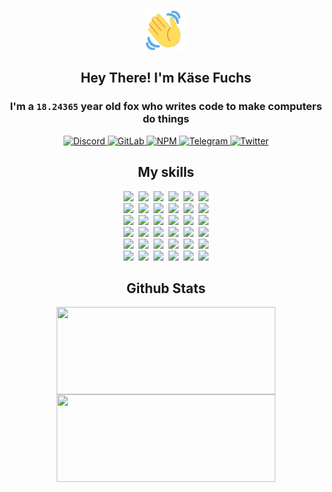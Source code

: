 <div><p align=center><img src=./resources/images/wave.gif width=64px height=64px></p><h2 align=center>Hey There! I'm Käse Fuchs</h2><h3 align=center>I'm a <code>18.24365</code> year old fox who writes code to make computers do things</h3><p align=center><a href=https://discord.com/users/507526681125322772><img alt=Discord src="https://img.shields.io/badge/Discord-5865F2?logo=discord&logoColor=white&style=flat-square#5c75c48eb17d1aa02e61700c54ac01ff"> </a><a href=https://gitlab.com/kasefuchs><img alt=GitLab src="https://img.shields.io/badge/GitLab-330F63?logo=gitlab&logoColor=white&style=flat-square#5c75c48eb17d1aa02e61700c54ac01ff"> </a><a href=https://npmjs.com/~kasefuchs><img alt=NPM src="https://img.shields.io/badge/NPM-CB3837?logo=npm&logoColor=white&style=flat-square#5c75c48eb17d1aa02e61700c54ac01ff"> </a><a href=https://t.me/kasefuchs><img alt=Telegram src="https://img.shields.io/badge/Telegram-2CA5E0?logo=telegram&logoColor=white&style=flat-square#5c75c48eb17d1aa02e61700c54ac01ff"> </a><a href=https://twitter.com/kasefuchs><img alt=Twitter src="https://img.shields.io/badge/Twitter-1DA1F2?logo=twitter&logoColor=white&style=flat-square#5c75c48eb17d1aa02e61700c54ac01ff"></a></p><h2 align=center>My skills</h2><p align=center><a href=https://aws.amazon.com/ ><picture><source srcset="https://skillicons.dev/icons?i=aws&theme=dark#5c75c48eb17d1aa02e61700c54ac01ff" media="(prefers-color-scheme: dark)"><source srcset="https://skillicons.dev/icons?i=aws&theme=light#5c75c48eb17d1aa02e61700c54ac01ff" media="(prefers-color-scheme: light), (prefers-color-scheme: no-preference)"><img src="https://skillicons.dev/icons?i=aws&theme=light#5c75c48eb17d1aa02e61700c54ac01ff"></picture></a>&nbsp;&nbsp;<a href=https://en.wikipedia.org/wiki/Bash_(Unix_shell)><picture><source srcset="https://skillicons.dev/icons?i=bash&theme=dark#5c75c48eb17d1aa02e61700c54ac01ff" media="(prefers-color-scheme: dark)"><source srcset="https://skillicons.dev/icons?i=bash&theme=light#5c75c48eb17d1aa02e61700c54ac01ff" media="(prefers-color-scheme: light), (prefers-color-scheme: no-preference)"><img src="https://skillicons.dev/icons?i=bash&theme=light#5c75c48eb17d1aa02e61700c54ac01ff"></picture></a>&nbsp;&nbsp;<a href=https://discord.com/developers/docs><picture><source srcset="https://skillicons.dev/icons?i=bots&theme=dark#5c75c48eb17d1aa02e61700c54ac01ff" media="(prefers-color-scheme: dark)"><source srcset="https://skillicons.dev/icons?i=bots&theme=light#5c75c48eb17d1aa02e61700c54ac01ff" media="(prefers-color-scheme: light), (prefers-color-scheme: no-preference)"><img src="https://skillicons.dev/icons?i=bots&theme=light#5c75c48eb17d1aa02e61700c54ac01ff"></picture></a>&nbsp;&nbsp;<a href=https://www.cloudflare.com/ ><picture><source srcset="https://skillicons.dev/icons?i=cloudflare&theme=dark#5c75c48eb17d1aa02e61700c54ac01ff" media="(prefers-color-scheme: dark)"><source srcset="https://skillicons.dev/icons?i=cloudflare&theme=light#5c75c48eb17d1aa02e61700c54ac01ff" media="(prefers-color-scheme: light), (prefers-color-scheme: no-preference)"><img src="https://skillicons.dev/icons?i=cloudflare&theme=light#5c75c48eb17d1aa02e61700c54ac01ff"></picture></a>&nbsp;&nbsp;<a href=https://en.wikipedia.org/wiki/CSS><picture><source srcset="https://skillicons.dev/icons?i=css&theme=dark#5c75c48eb17d1aa02e61700c54ac01ff" media="(prefers-color-scheme: dark)"><source srcset="https://skillicons.dev/icons?i=css&theme=light#5c75c48eb17d1aa02e61700c54ac01ff" media="(prefers-color-scheme: light), (prefers-color-scheme: no-preference)"><img src="https://skillicons.dev/icons?i=css&theme=light#5c75c48eb17d1aa02e61700c54ac01ff"></picture></a>&nbsp;&nbsp;<a href=https://www.docker.com/ ><picture><source srcset="https://skillicons.dev/icons?i=docker&theme=dark#5c75c48eb17d1aa02e61700c54ac01ff" media="(prefers-color-scheme: dark)"><source srcset="https://skillicons.dev/icons?i=docker&theme=light#5c75c48eb17d1aa02e61700c54ac01ff" media="(prefers-color-scheme: light), (prefers-color-scheme: no-preference)"><img src="https://skillicons.dev/icons?i=docker&theme=light#5c75c48eb17d1aa02e61700c54ac01ff"></picture></a><br><a href=https://www.electronjs.org/ ><picture><source srcset="https://skillicons.dev/icons?i=electron&theme=dark#5c75c48eb17d1aa02e61700c54ac01ff" media="(prefers-color-scheme: dark)"><source srcset="https://skillicons.dev/icons?i=electron&theme=light#5c75c48eb17d1aa02e61700c54ac01ff" media="(prefers-color-scheme: light), (prefers-color-scheme: no-preference)"><img src="https://skillicons.dev/icons?i=electron&theme=light#5c75c48eb17d1aa02e61700c54ac01ff"></picture></a>&nbsp;&nbsp;<a href=https://expressjs.com/ ><picture><source srcset="https://skillicons.dev/icons?i=express&theme=dark#5c75c48eb17d1aa02e61700c54ac01ff" media="(prefers-color-scheme: dark)"><source srcset="https://skillicons.dev/icons?i=express&theme=light#5c75c48eb17d1aa02e61700c54ac01ff" media="(prefers-color-scheme: light), (prefers-color-scheme: no-preference)"><img src="https://skillicons.dev/icons?i=express&theme=light#5c75c48eb17d1aa02e61700c54ac01ff"></picture></a>&nbsp;&nbsp;<a href=https://www.figma.com/ ><picture><source srcset="https://skillicons.dev/icons?i=figma&theme=dark#5c75c48eb17d1aa02e61700c54ac01ff" media="(prefers-color-scheme: dark)"><source srcset="https://skillicons.dev/icons?i=figma&theme=light#5c75c48eb17d1aa02e61700c54ac01ff" media="(prefers-color-scheme: light), (prefers-color-scheme: no-preference)"><img src="https://skillicons.dev/icons?i=figma&theme=light#5c75c48eb17d1aa02e61700c54ac01ff"></picture></a>&nbsp;&nbsp;<a href=https://firebase.google.com/ ><picture><source srcset="https://skillicons.dev/icons?i=firebase&theme=dark#5c75c48eb17d1aa02e61700c54ac01ff" media="(prefers-color-scheme: dark)"><source srcset="https://skillicons.dev/icons?i=firebase&theme=light#5c75c48eb17d1aa02e61700c54ac01ff" media="(prefers-color-scheme: light), (prefers-color-scheme: no-preference)"><img src="https://skillicons.dev/icons?i=firebase&theme=light#5c75c48eb17d1aa02e61700c54ac01ff"></picture></a>&nbsp;&nbsp;<a href=https://flask.palletsprojects.com/ ><picture><source srcset="https://skillicons.dev/icons?i=flask&theme=dark#5c75c48eb17d1aa02e61700c54ac01ff" media="(prefers-color-scheme: dark)"><source srcset="https://skillicons.dev/icons?i=flask&theme=light#5c75c48eb17d1aa02e61700c54ac01ff" media="(prefers-color-scheme: light), (prefers-color-scheme: no-preference)"><img src="https://skillicons.dev/icons?i=flask&theme=light#5c75c48eb17d1aa02e61700c54ac01ff"></picture></a>&nbsp;&nbsp;<a href=https://cloud.google.com/ ><picture><source srcset="https://skillicons.dev/icons?i=gcp&theme=dark#5c75c48eb17d1aa02e61700c54ac01ff" media="(prefers-color-scheme: dark)"><source srcset="https://skillicons.dev/icons?i=gcp&theme=light#5c75c48eb17d1aa02e61700c54ac01ff" media="(prefers-color-scheme: light), (prefers-color-scheme: no-preference)"><img src="https://skillicons.dev/icons?i=gcp&theme=light#5c75c48eb17d1aa02e61700c54ac01ff"></picture></a><br><a href=https://git-scm.com/ ><picture><source srcset="https://skillicons.dev/icons?i=git&theme=dark#5c75c48eb17d1aa02e61700c54ac01ff" media="(prefers-color-scheme: dark)"><source srcset="https://skillicons.dev/icons?i=git&theme=light#5c75c48eb17d1aa02e61700c54ac01ff" media="(prefers-color-scheme: light), (prefers-color-scheme: no-preference)"><img src="https://skillicons.dev/icons?i=git&theme=light#5c75c48eb17d1aa02e61700c54ac01ff"></picture></a>&nbsp;&nbsp;<a href=https://github.com/ ><picture><source srcset="https://skillicons.dev/icons?i=github&theme=dark#5c75c48eb17d1aa02e61700c54ac01ff" media="(prefers-color-scheme: dark)"><source srcset="https://skillicons.dev/icons?i=github&theme=light#5c75c48eb17d1aa02e61700c54ac01ff" media="(prefers-color-scheme: light), (prefers-color-scheme: no-preference)"><img src="https://skillicons.dev/icons?i=github&theme=light#5c75c48eb17d1aa02e61700c54ac01ff"></picture></a>&nbsp;&nbsp;<a href=https://gitlab.com/ ><picture><source srcset="https://skillicons.dev/icons?i=gitlab&theme=dark#5c75c48eb17d1aa02e61700c54ac01ff" media="(prefers-color-scheme: dark)"><source srcset="https://skillicons.dev/icons?i=gitlab&theme=light#5c75c48eb17d1aa02e61700c54ac01ff" media="(prefers-color-scheme: light), (prefers-color-scheme: no-preference)"><img src="https://skillicons.dev/icons?i=gitlab&theme=light#5c75c48eb17d1aa02e61700c54ac01ff"></picture></a>&nbsp;&nbsp;<a href=https://www.heroku.com/ ><picture><source srcset="https://skillicons.dev/icons?i=heroku&theme=dark#5c75c48eb17d1aa02e61700c54ac01ff" media="(prefers-color-scheme: dark)"><source srcset="https://skillicons.dev/icons?i=heroku&theme=light#5c75c48eb17d1aa02e61700c54ac01ff" media="(prefers-color-scheme: light), (prefers-color-scheme: no-preference)"><img src="https://skillicons.dev/icons?i=heroku&theme=light#5c75c48eb17d1aa02e61700c54ac01ff"></picture></a>&nbsp;&nbsp;<a href=https://en.wikipedia.org/wiki/HTML><picture><source srcset="https://skillicons.dev/icons?i=html&theme=dark#5c75c48eb17d1aa02e61700c54ac01ff" media="(prefers-color-scheme: dark)"><source srcset="https://skillicons.dev/icons?i=html&theme=light#5c75c48eb17d1aa02e61700c54ac01ff" media="(prefers-color-scheme: light), (prefers-color-scheme: no-preference)"><img src="https://skillicons.dev/icons?i=html&theme=light#5c75c48eb17d1aa02e61700c54ac01ff"></picture></a>&nbsp;&nbsp;<a href=https://en.wikipedia.org/wiki/JavaScript><picture><source srcset="https://skillicons.dev/icons?i=js&theme=dark#5c75c48eb17d1aa02e61700c54ac01ff" media="(prefers-color-scheme: dark)"><source srcset="https://skillicons.dev/icons?i=js&theme=light#5c75c48eb17d1aa02e61700c54ac01ff" media="(prefers-color-scheme: light), (prefers-color-scheme: no-preference)"><img src="https://skillicons.dev/icons?i=js&theme=light#5c75c48eb17d1aa02e61700c54ac01ff"></picture></a><br><a href=https://en.wikipedia.org/wiki/Linux><picture><source srcset="https://skillicons.dev/icons?i=linux&theme=dark#5c75c48eb17d1aa02e61700c54ac01ff" media="(prefers-color-scheme: dark)"><source srcset="https://skillicons.dev/icons?i=linux&theme=light#5c75c48eb17d1aa02e61700c54ac01ff" media="(prefers-color-scheme: light), (prefers-color-scheme: no-preference)"><img src="https://skillicons.dev/icons?i=linux&theme=light#5c75c48eb17d1aa02e61700c54ac01ff"></picture></a>&nbsp;&nbsp;<a href=https://mui.com/ ><picture><source srcset="https://skillicons.dev/icons?i=materialui&theme=dark#5c75c48eb17d1aa02e61700c54ac01ff" media="(prefers-color-scheme: dark)"><source srcset="https://skillicons.dev/icons?i=materialui&theme=light#5c75c48eb17d1aa02e61700c54ac01ff" media="(prefers-color-scheme: light), (prefers-color-scheme: no-preference)"><img src="https://skillicons.dev/icons?i=materialui&theme=light#5c75c48eb17d1aa02e61700c54ac01ff"></picture></a>&nbsp;&nbsp;<a href=https://en.wikipedia.org/wiki/Markdown><picture><source srcset="https://skillicons.dev/icons?i=md&theme=dark#5c75c48eb17d1aa02e61700c54ac01ff" media="(prefers-color-scheme: dark)"><source srcset="https://skillicons.dev/icons?i=md&theme=light#5c75c48eb17d1aa02e61700c54ac01ff" media="(prefers-color-scheme: light), (prefers-color-scheme: no-preference)"><img src="https://skillicons.dev/icons?i=md&theme=light#5c75c48eb17d1aa02e61700c54ac01ff"></picture></a>&nbsp;&nbsp;<a href=https://www.mongodb.com/ ><picture><source srcset="https://skillicons.dev/icons?i=mongodb&theme=dark#5c75c48eb17d1aa02e61700c54ac01ff" media="(prefers-color-scheme: dark)"><source srcset="https://skillicons.dev/icons?i=mongodb&theme=light#5c75c48eb17d1aa02e61700c54ac01ff" media="(prefers-color-scheme: light), (prefers-color-scheme: no-preference)"><img src="https://skillicons.dev/icons?i=mongodb&theme=light#5c75c48eb17d1aa02e61700c54ac01ff"></picture></a>&nbsp;&nbsp;<a href=https://www.mysql.com/ ><picture><source srcset="https://skillicons.dev/icons?i=mysql&theme=dark#5c75c48eb17d1aa02e61700c54ac01ff" media="(prefers-color-scheme: dark)"><source srcset="https://skillicons.dev/icons?i=mysql&theme=light#5c75c48eb17d1aa02e61700c54ac01ff" media="(prefers-color-scheme: light), (prefers-color-scheme: no-preference)"><img src="https://skillicons.dev/icons?i=mysql&theme=light#5c75c48eb17d1aa02e61700c54ac01ff"></picture></a>&nbsp;&nbsp;<a href=https://nextjs.org/ ><picture><source srcset="https://skillicons.dev/icons?i=nextjs&theme=dark#5c75c48eb17d1aa02e61700c54ac01ff" media="(prefers-color-scheme: dark)"><source srcset="https://skillicons.dev/icons?i=nextjs&theme=light#5c75c48eb17d1aa02e61700c54ac01ff" media="(prefers-color-scheme: light), (prefers-color-scheme: no-preference)"><img src="https://skillicons.dev/icons?i=nextjs&theme=light#5c75c48eb17d1aa02e61700c54ac01ff"></picture></a><br><a href=https://nodejs.org/en/ ><picture><source srcset="https://skillicons.dev/icons?i=nodejs&theme=dark#5c75c48eb17d1aa02e61700c54ac01ff" media="(prefers-color-scheme: dark)"><source srcset="https://skillicons.dev/icons?i=nodejs&theme=light#5c75c48eb17d1aa02e61700c54ac01ff" media="(prefers-color-scheme: light), (prefers-color-scheme: no-preference)"><img src="https://skillicons.dev/icons?i=nodejs&theme=light#5c75c48eb17d1aa02e61700c54ac01ff"></picture></a>&nbsp;&nbsp;<a href=https://www.postgresql.org/ ><picture><source srcset="https://skillicons.dev/icons?i=postgres&theme=dark#5c75c48eb17d1aa02e61700c54ac01ff" media="(prefers-color-scheme: dark)"><source srcset="https://skillicons.dev/icons?i=postgres&theme=light#5c75c48eb17d1aa02e61700c54ac01ff" media="(prefers-color-scheme: light), (prefers-color-scheme: no-preference)"><img src="https://skillicons.dev/icons?i=postgres&theme=light#5c75c48eb17d1aa02e61700c54ac01ff"></picture></a>&nbsp;&nbsp;<a href=https://learn.microsoft.com/en-us/powershell/ ><picture><source srcset="https://skillicons.dev/icons?i=powershell&theme=dark#5c75c48eb17d1aa02e61700c54ac01ff" media="(prefers-color-scheme: dark)"><source srcset="https://skillicons.dev/icons?i=powershell&theme=light#5c75c48eb17d1aa02e61700c54ac01ff" media="(prefers-color-scheme: light), (prefers-color-scheme: no-preference)"><img src="https://skillicons.dev/icons?i=powershell&theme=light#5c75c48eb17d1aa02e61700c54ac01ff"></picture></a>&nbsp;&nbsp;<a href=https://www.python.org/ ><picture><source srcset="https://skillicons.dev/icons?i=py&theme=dark#5c75c48eb17d1aa02e61700c54ac01ff" media="(prefers-color-scheme: dark)"><source srcset="https://skillicons.dev/icons?i=py&theme=light#5c75c48eb17d1aa02e61700c54ac01ff" media="(prefers-color-scheme: light), (prefers-color-scheme: no-preference)"><img src="https://skillicons.dev/icons?i=py&theme=light#5c75c48eb17d1aa02e61700c54ac01ff"></picture></a>&nbsp;&nbsp;<a href=https://www.raspberrypi.org/ ><picture><source srcset="https://skillicons.dev/icons?i=raspberrypi&theme=dark#5c75c48eb17d1aa02e61700c54ac01ff" media="(prefers-color-scheme: dark)"><source srcset="https://skillicons.dev/icons?i=raspberrypi&theme=light#5c75c48eb17d1aa02e61700c54ac01ff" media="(prefers-color-scheme: light), (prefers-color-scheme: no-preference)"><img src="https://skillicons.dev/icons?i=raspberrypi&theme=light#5c75c48eb17d1aa02e61700c54ac01ff"></picture></a>&nbsp;&nbsp;<a href=https://reactjs.org/ ><picture><source srcset="https://skillicons.dev/icons?i=react&theme=dark#5c75c48eb17d1aa02e61700c54ac01ff" media="(prefers-color-scheme: dark)"><source srcset="https://skillicons.dev/icons?i=react&theme=light#5c75c48eb17d1aa02e61700c54ac01ff" media="(prefers-color-scheme: light), (prefers-color-scheme: no-preference)"><img src="https://skillicons.dev/icons?i=react&theme=light#5c75c48eb17d1aa02e61700c54ac01ff"></picture></a><br><a href=https://redux.js.org/ ><picture><source srcset="https://skillicons.dev/icons?i=redux&theme=dark#5c75c48eb17d1aa02e61700c54ac01ff" media="(prefers-color-scheme: dark)"><source srcset="https://skillicons.dev/icons?i=redux&theme=light#5c75c48eb17d1aa02e61700c54ac01ff" media="(prefers-color-scheme: light), (prefers-color-scheme: no-preference)"><img src="https://skillicons.dev/icons?i=redux&theme=light#5c75c48eb17d1aa02e61700c54ac01ff"></picture></a>&nbsp;&nbsp;<a href=https://en.wikipedia.org/wiki/Regular_expression><picture><source srcset="https://skillicons.dev/icons?i=regex&theme=dark#5c75c48eb17d1aa02e61700c54ac01ff" media="(prefers-color-scheme: dark)"><source srcset="https://skillicons.dev/icons?i=regex&theme=light#5c75c48eb17d1aa02e61700c54ac01ff" media="(prefers-color-scheme: light), (prefers-color-scheme: no-preference)"><img src="https://skillicons.dev/icons?i=regex&theme=light#5c75c48eb17d1aa02e61700c54ac01ff"></picture></a>&nbsp;&nbsp;<a href=https://en.wikipedia.org/wiki/Sass_(stylesheet_language)><picture><source srcset="https://skillicons.dev/icons?i=sass&theme=dark#5c75c48eb17d1aa02e61700c54ac01ff" media="(prefers-color-scheme: dark)"><source srcset="https://skillicons.dev/icons?i=sass&theme=light#5c75c48eb17d1aa02e61700c54ac01ff" media="(prefers-color-scheme: light), (prefers-color-scheme: no-preference)"><img src="https://skillicons.dev/icons?i=sass&theme=light#5c75c48eb17d1aa02e61700c54ac01ff"></picture></a>&nbsp;&nbsp;<a href=https://www.typescriptlang.org/ ><picture><source srcset="https://skillicons.dev/icons?i=ts&theme=dark#5c75c48eb17d1aa02e61700c54ac01ff" media="(prefers-color-scheme: dark)"><source srcset="https://skillicons.dev/icons?i=ts&theme=light#5c75c48eb17d1aa02e61700c54ac01ff" media="(prefers-color-scheme: light), (prefers-color-scheme: no-preference)"><img src="https://skillicons.dev/icons?i=ts&theme=light#5c75c48eb17d1aa02e61700c54ac01ff"></picture></a>&nbsp;&nbsp;<a href=https://unity.com/ ><picture><source srcset="https://skillicons.dev/icons?i=unity&theme=dark#5c75c48eb17d1aa02e61700c54ac01ff" media="(prefers-color-scheme: dark)"><source srcset="https://skillicons.dev/icons?i=unity&theme=light#5c75c48eb17d1aa02e61700c54ac01ff" media="(prefers-color-scheme: light), (prefers-color-scheme: no-preference)"><img src="https://skillicons.dev/icons?i=unity&theme=light#5c75c48eb17d1aa02e61700c54ac01ff"></picture></a>&nbsp;&nbsp;<a href=https://workers.cloudflare.com/ ><picture><source srcset="https://skillicons.dev/icons?i=workers&theme=dark#5c75c48eb17d1aa02e61700c54ac01ff" media="(prefers-color-scheme: dark)"><source srcset="https://skillicons.dev/icons?i=workers&theme=light#5c75c48eb17d1aa02e61700c54ac01ff" media="(prefers-color-scheme: light), (prefers-color-scheme: no-preference)"><img src="https://skillicons.dev/icons?i=workers&theme=light#5c75c48eb17d1aa02e61700c54ac01ff"></picture></a><br></p><h2 align=center>Github Stats</h2><p align=center><picture><source srcset="https://github-readme-stats-kasefuchs.vercel.app/api/?count_private=true&hide_border=true&hide_rank=true&line_height=20&hide_title=true&username=Kasefuchs&theme=dark#5c75c48eb17d1aa02e61700c54ac01ff" media="(prefers-color-scheme: dark)"><source srcset="https://github-readme-stats-kasefuchs.vercel.app/api/?count_private=true&hide_border=true&hide_rank=true&line_height=20&hide_title=true&username=Kasefuchs&theme=light#5c75c48eb17d1aa02e61700c54ac01ff" media="(prefers-color-scheme: light), (prefers-color-scheme: no-preference)"><img align=middle width=350 height=140 src="https://github-readme-stats-kasefuchs.vercel.app/api/?count_private=true&hide_border=true&hide_rank=true&line_height=20&hide_title=true&username=Kasefuchs&theme=light#5c75c48eb17d1aa02e61700c54ac01ff"></picture><picture><source srcset="https://github-readme-stats-kasefuchs.vercel.app/api/top-langs/?count_private=true&hide_border=true&layout=compact&username=Kasefuchs&theme=dark#5c75c48eb17d1aa02e61700c54ac01ff" media="(prefers-color-scheme: dark)"><source srcset="https://github-readme-stats-kasefuchs.vercel.app/api/top-langs/?count_private=true&hide_border=true&layout=compact&username=Kasefuchs&theme=light#5c75c48eb17d1aa02e61700c54ac01ff" media="(prefers-color-scheme: light), (prefers-color-scheme: no-preference)"><img align=middle width=350 height=140 src="https://github-readme-stats-kasefuchs.vercel.app/api/top-langs/?count_private=true&hide_border=true&layout=compact&username=Kasefuchs&theme=light#5c75c48eb17d1aa02e61700c54ac01ff"></picture></p><img src="https://hit.yhype.me/github/profile?user_id=64592097#5c75c48eb17d1aa02e61700c54ac01ff" alt=""></div>